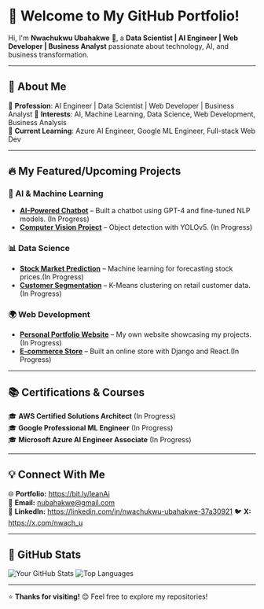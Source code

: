 # 🚀 Welcome to My GitHub Portfolio!

Hi, I'm **Nwachukwu Ubahakwe** 👋, a **Data Scientist | AI Engineer | Web Developer | Business Analyst** passionate about technology, AI, and business transformation.

---

## 📌 **About Me**
🔹 **Profession**: AI Engineer | Data Scientist | Web Developer | Business Analyst
🔹 **Interests**: AI, Machine Learning, Data Science, Web Development, Business Analysis  
🔹 **Current Learning**: Azure AI Engineer, Google ML Engineer, Full-stack Web Dev  

---

## 🔥 **My Featured/Upcoming Projects**
### 🌟 AI & Machine Learning
- **[AI-Powered Chatbot](https://github.com/your-username/chatbot)** – Built a chatbot using GPT-4 and fine-tuned NLP models. (In Progress)
- **[Computer Vision Project](https://github.com/your-username/computer-vision-project)** – Object detection with YOLOv5. (In Progress)

### 📊 Data Science
- **[Stock Market Prediction](https://github.com/your-username/stock-prediction)** – Machine learning for forecasting stock prices.(In Progress)
- **[Customer Segmentation](https://github.com/your-username/customer-segmentation)** – K-Means clustering on retail customer data.(In Progress)

### 🌍 Web Development
- **[Personal Portfolio Website](https://github.com/your-username/portfolio-website)** – My own website showcasing my projects.(In Progress)
- **[E-commerce Store](https://github.com/your-username/ecommerce-site)** – Built an online store with Django and React.(In Progress)

---

## 📚 **Certifications & Courses**
🎓 **AWS Certified Solutions Architect** (In Progress)  
🎓 **Google Professional ML Engineer** (In Progress)  
🎓 **Microsoft Azure AI Engineer Associate** (In Progress)  

---

## 💡 **Connect With Me**
🌐 **Portfolio:** https://bit.ly/leanAi  
📩 **Email:** nubahakwe@gmail.com  
💼 **LinkedIn:** https://linkedin.com/in/nwachukwu-ubahakwe-37a30921
🐦 **X:** https://x.com/nwach_u  

---

## 🚀 **GitHub Stats**
![Your GitHub Stats](https://github-readme-stats.vercel.app/api?username=Nwach-U&show_icons=true&theme=default)
![Top Languages](https://github-readme-stats.vercel.app/api/top-langs/?username=Nwach-U&layout=compact)

---

⭐ **Thanks for visiting!** 😊 Feel free to explore my repositories!
